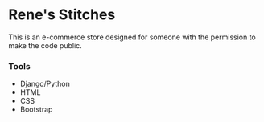 # Rene's Stitches

This is an e-commerce store designed for someone with the permission to make the
code public.

### Tools

- Django/Python
- HTML
- CSS
- Bootstrap
